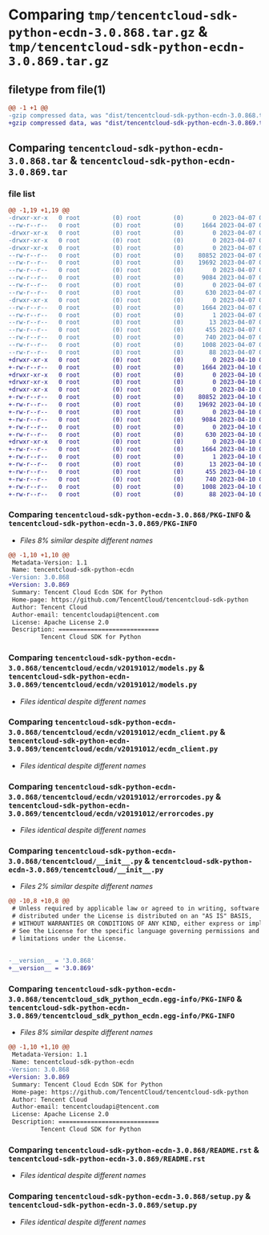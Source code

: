 # Comparing `tmp/tencentcloud-sdk-python-ecdn-3.0.868.tar.gz` & `tmp/tencentcloud-sdk-python-ecdn-3.0.869.tar.gz`

## filetype from file(1)

```diff
@@ -1 +1 @@
-gzip compressed data, was "dist/tencentcloud-sdk-python-ecdn-3.0.868.tar", last modified: Fri Apr  7 00:34:19 2023, max compression
+gzip compressed data, was "dist/tencentcloud-sdk-python-ecdn-3.0.869.tar", last modified: Mon Apr 10 03:04:40 2023, max compression
```

## Comparing `tencentcloud-sdk-python-ecdn-3.0.868.tar` & `tencentcloud-sdk-python-ecdn-3.0.869.tar`

### file list

```diff
@@ -1,19 +1,19 @@
-drwxr-xr-x   0 root         (0) root         (0)        0 2023-04-07 00:34:19.000000 tencentcloud-sdk-python-ecdn-3.0.868/
--rw-r--r--   0 root         (0) root         (0)     1664 2023-04-07 00:34:19.000000 tencentcloud-sdk-python-ecdn-3.0.868/PKG-INFO
-drwxr-xr-x   0 root         (0) root         (0)        0 2023-04-07 00:34:19.000000 tencentcloud-sdk-python-ecdn-3.0.868/tencentcloud/
-drwxr-xr-x   0 root         (0) root         (0)        0 2023-04-07 00:34:19.000000 tencentcloud-sdk-python-ecdn-3.0.868/tencentcloud/ecdn/
-drwxr-xr-x   0 root         (0) root         (0)        0 2023-04-07 00:34:19.000000 tencentcloud-sdk-python-ecdn-3.0.868/tencentcloud/ecdn/v20191012/
--rw-r--r--   0 root         (0) root         (0)    80852 2023-04-07 00:34:19.000000 tencentcloud-sdk-python-ecdn-3.0.868/tencentcloud/ecdn/v20191012/models.py
--rw-r--r--   0 root         (0) root         (0)    19692 2023-04-07 00:34:19.000000 tencentcloud-sdk-python-ecdn-3.0.868/tencentcloud/ecdn/v20191012/ecdn_client.py
--rw-r--r--   0 root         (0) root         (0)        0 2023-04-07 00:34:19.000000 tencentcloud-sdk-python-ecdn-3.0.868/tencentcloud/ecdn/v20191012/__init__.py
--rw-r--r--   0 root         (0) root         (0)     9084 2023-04-07 00:34:19.000000 tencentcloud-sdk-python-ecdn-3.0.868/tencentcloud/ecdn/v20191012/errorcodes.py
--rw-r--r--   0 root         (0) root         (0)        0 2023-04-07 00:34:19.000000 tencentcloud-sdk-python-ecdn-3.0.868/tencentcloud/ecdn/__init__.py
--rw-r--r--   0 root         (0) root         (0)      630 2023-04-07 00:34:19.000000 tencentcloud-sdk-python-ecdn-3.0.868/tencentcloud/__init__.py
-drwxr-xr-x   0 root         (0) root         (0)        0 2023-04-07 00:34:19.000000 tencentcloud-sdk-python-ecdn-3.0.868/tencentcloud_sdk_python_ecdn.egg-info/
--rw-r--r--   0 root         (0) root         (0)     1664 2023-04-07 00:34:19.000000 tencentcloud-sdk-python-ecdn-3.0.868/tencentcloud_sdk_python_ecdn.egg-info/PKG-INFO
--rw-r--r--   0 root         (0) root         (0)        1 2023-04-07 00:34:19.000000 tencentcloud-sdk-python-ecdn-3.0.868/tencentcloud_sdk_python_ecdn.egg-info/dependency_links.txt
--rw-r--r--   0 root         (0) root         (0)       13 2023-04-07 00:34:19.000000 tencentcloud-sdk-python-ecdn-3.0.868/tencentcloud_sdk_python_ecdn.egg-info/top_level.txt
--rw-r--r--   0 root         (0) root         (0)      455 2023-04-07 00:34:19.000000 tencentcloud-sdk-python-ecdn-3.0.868/tencentcloud_sdk_python_ecdn.egg-info/SOURCES.txt
--rw-r--r--   0 root         (0) root         (0)      740 2023-04-07 00:34:19.000000 tencentcloud-sdk-python-ecdn-3.0.868/README.rst
--rw-r--r--   0 root         (0) root         (0)     1008 2023-04-07 00:34:19.000000 tencentcloud-sdk-python-ecdn-3.0.868/setup.py
--rw-r--r--   0 root         (0) root         (0)       88 2023-04-07 00:34:19.000000 tencentcloud-sdk-python-ecdn-3.0.868/setup.cfg
+drwxr-xr-x   0 root         (0) root         (0)        0 2023-04-10 03:04:40.000000 tencentcloud-sdk-python-ecdn-3.0.869/
+-rw-r--r--   0 root         (0) root         (0)     1664 2023-04-10 03:04:40.000000 tencentcloud-sdk-python-ecdn-3.0.869/PKG-INFO
+drwxr-xr-x   0 root         (0) root         (0)        0 2023-04-10 03:04:40.000000 tencentcloud-sdk-python-ecdn-3.0.869/tencentcloud/
+drwxr-xr-x   0 root         (0) root         (0)        0 2023-04-10 03:04:40.000000 tencentcloud-sdk-python-ecdn-3.0.869/tencentcloud/ecdn/
+drwxr-xr-x   0 root         (0) root         (0)        0 2023-04-10 03:04:40.000000 tencentcloud-sdk-python-ecdn-3.0.869/tencentcloud/ecdn/v20191012/
+-rw-r--r--   0 root         (0) root         (0)    80852 2023-04-10 03:04:40.000000 tencentcloud-sdk-python-ecdn-3.0.869/tencentcloud/ecdn/v20191012/models.py
+-rw-r--r--   0 root         (0) root         (0)    19692 2023-04-10 03:04:40.000000 tencentcloud-sdk-python-ecdn-3.0.869/tencentcloud/ecdn/v20191012/ecdn_client.py
+-rw-r--r--   0 root         (0) root         (0)        0 2023-04-10 03:04:40.000000 tencentcloud-sdk-python-ecdn-3.0.869/tencentcloud/ecdn/v20191012/__init__.py
+-rw-r--r--   0 root         (0) root         (0)     9084 2023-04-10 03:04:40.000000 tencentcloud-sdk-python-ecdn-3.0.869/tencentcloud/ecdn/v20191012/errorcodes.py
+-rw-r--r--   0 root         (0) root         (0)        0 2023-04-10 03:04:40.000000 tencentcloud-sdk-python-ecdn-3.0.869/tencentcloud/ecdn/__init__.py
+-rw-r--r--   0 root         (0) root         (0)      630 2023-04-10 03:04:40.000000 tencentcloud-sdk-python-ecdn-3.0.869/tencentcloud/__init__.py
+drwxr-xr-x   0 root         (0) root         (0)        0 2023-04-10 03:04:40.000000 tencentcloud-sdk-python-ecdn-3.0.869/tencentcloud_sdk_python_ecdn.egg-info/
+-rw-r--r--   0 root         (0) root         (0)     1664 2023-04-10 03:04:40.000000 tencentcloud-sdk-python-ecdn-3.0.869/tencentcloud_sdk_python_ecdn.egg-info/PKG-INFO
+-rw-r--r--   0 root         (0) root         (0)        1 2023-04-10 03:04:40.000000 tencentcloud-sdk-python-ecdn-3.0.869/tencentcloud_sdk_python_ecdn.egg-info/dependency_links.txt
+-rw-r--r--   0 root         (0) root         (0)       13 2023-04-10 03:04:40.000000 tencentcloud-sdk-python-ecdn-3.0.869/tencentcloud_sdk_python_ecdn.egg-info/top_level.txt
+-rw-r--r--   0 root         (0) root         (0)      455 2023-04-10 03:04:40.000000 tencentcloud-sdk-python-ecdn-3.0.869/tencentcloud_sdk_python_ecdn.egg-info/SOURCES.txt
+-rw-r--r--   0 root         (0) root         (0)      740 2023-04-10 03:04:40.000000 tencentcloud-sdk-python-ecdn-3.0.869/README.rst
+-rw-r--r--   0 root         (0) root         (0)     1008 2023-04-10 03:04:40.000000 tencentcloud-sdk-python-ecdn-3.0.869/setup.py
+-rw-r--r--   0 root         (0) root         (0)       88 2023-04-10 03:04:40.000000 tencentcloud-sdk-python-ecdn-3.0.869/setup.cfg
```

### Comparing `tencentcloud-sdk-python-ecdn-3.0.868/PKG-INFO` & `tencentcloud-sdk-python-ecdn-3.0.869/PKG-INFO`

 * *Files 8% similar despite different names*

```diff
@@ -1,10 +1,10 @@
 Metadata-Version: 1.1
 Name: tencentcloud-sdk-python-ecdn
-Version: 3.0.868
+Version: 3.0.869
 Summary: Tencent Cloud Ecdn SDK for Python
 Home-page: https://github.com/TencentCloud/tencentcloud-sdk-python
 Author: Tencent Cloud
 Author-email: tencentcloudapi@tencent.com
 License: Apache License 2.0
 Description: ============================
         Tencent Cloud SDK for Python
```

### Comparing `tencentcloud-sdk-python-ecdn-3.0.868/tencentcloud/ecdn/v20191012/models.py` & `tencentcloud-sdk-python-ecdn-3.0.869/tencentcloud/ecdn/v20191012/models.py`

 * *Files identical despite different names*

### Comparing `tencentcloud-sdk-python-ecdn-3.0.868/tencentcloud/ecdn/v20191012/ecdn_client.py` & `tencentcloud-sdk-python-ecdn-3.0.869/tencentcloud/ecdn/v20191012/ecdn_client.py`

 * *Files identical despite different names*

### Comparing `tencentcloud-sdk-python-ecdn-3.0.868/tencentcloud/ecdn/v20191012/errorcodes.py` & `tencentcloud-sdk-python-ecdn-3.0.869/tencentcloud/ecdn/v20191012/errorcodes.py`

 * *Files identical despite different names*

### Comparing `tencentcloud-sdk-python-ecdn-3.0.868/tencentcloud/__init__.py` & `tencentcloud-sdk-python-ecdn-3.0.869/tencentcloud/__init__.py`

 * *Files 2% similar despite different names*

```diff
@@ -10,8 +10,8 @@
 # Unless required by applicable law or agreed to in writing, software
 # distributed under the License is distributed on an "AS IS" BASIS,
 # WITHOUT WARRANTIES OR CONDITIONS OF ANY KIND, either express or implied.
 # See the License for the specific language governing permissions and
 # limitations under the License.
 
 
-__version__ = '3.0.868'
+__version__ = '3.0.869'
```

### Comparing `tencentcloud-sdk-python-ecdn-3.0.868/tencentcloud_sdk_python_ecdn.egg-info/PKG-INFO` & `tencentcloud-sdk-python-ecdn-3.0.869/tencentcloud_sdk_python_ecdn.egg-info/PKG-INFO`

 * *Files 8% similar despite different names*

```diff
@@ -1,10 +1,10 @@
 Metadata-Version: 1.1
 Name: tencentcloud-sdk-python-ecdn
-Version: 3.0.868
+Version: 3.0.869
 Summary: Tencent Cloud Ecdn SDK for Python
 Home-page: https://github.com/TencentCloud/tencentcloud-sdk-python
 Author: Tencent Cloud
 Author-email: tencentcloudapi@tencent.com
 License: Apache License 2.0
 Description: ============================
         Tencent Cloud SDK for Python
```

### Comparing `tencentcloud-sdk-python-ecdn-3.0.868/README.rst` & `tencentcloud-sdk-python-ecdn-3.0.869/README.rst`

 * *Files identical despite different names*

### Comparing `tencentcloud-sdk-python-ecdn-3.0.868/setup.py` & `tencentcloud-sdk-python-ecdn-3.0.869/setup.py`

 * *Files identical despite different names*

